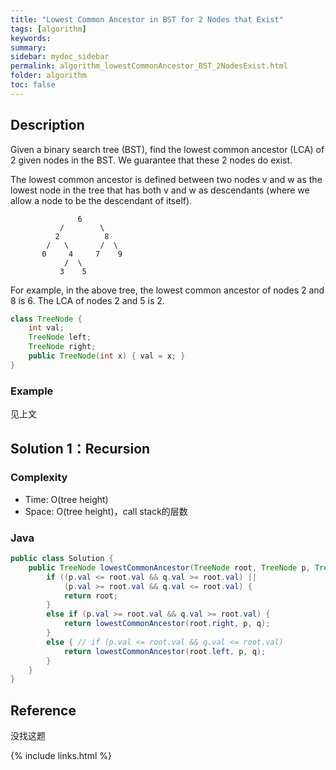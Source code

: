 ```yaml
---
title: "Lowest Common Ancestor in BST for 2 Nodes that Exist"
tags: [algorithm]
keywords:
summary:
sidebar: mydoc_sidebar
permalink: algorithm_lowestCommonAncestor_BST_2NodesExist.html
folder: algorithm
toc: false
---
```


## Description
Given a binary search tree (BST), find the lowest common ancestor (LCA) of 2 given nodes in the BST. We guarantee that these 2
nodes do exist.

The lowest common ancestor is defined between two nodes v and w as the lowest node in the tree that has both v and w as descendants 
(where we allow a node to be the descendant of itself).
```
               6
           /        \
          2          8
        /   \       /  \
       0     4     7    9
            /  \
           3    5
```
For example, in the above tree, the lowest common ancestor of nodes 2 and 8 is 6. 
The LCA of nodes 2 and 5 is 2.
```java
class TreeNode {
    int val;
    TreeNode left;
    TreeNode right;
    public TreeNode(int x) { val = x; }
}
```

### Example
见上文

## Solution 1：Recursion

### Complexity
* Time: O(tree height)
* Space: O(tree height)，call stack的层数

### Java
```java
public class Solution {
    public TreeNode lowestCommonAncestor(TreeNode root, TreeNode p, TreeNode q) {        
        if ((p.val <= root.val && q.val >= root.val) || 
            (p.val >= root.val && q.val <= root.val) {
            return root;
        }
        else if (p.val >= root.val && q.val >= root.val) {
            return lowestCommonAncestor(root.right, p, q);
        }
        else { // if (p.val <= root.val && q.val <= root.val)
            return lowestCommonAncestor(root.left, p, q);
        }
    }
}
```

## Reference
没找这题

{% include links.html %}
